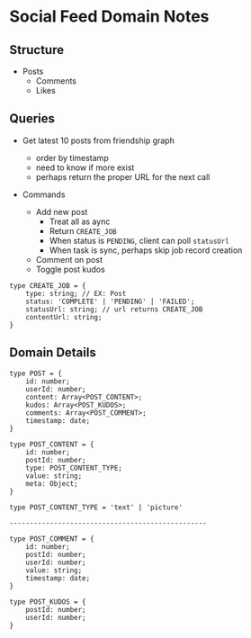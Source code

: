 # Social Feed Domain Notes

## Structure

* Posts
    * Comments
    * Likes

## Queries

* Get latest 10 posts from friendship graph
    * order by timestamp
    * need to know if more exist
    * perhaps return the proper URL for the next call

* Commands
    * Add new post
        * Treat all as aync
        * Return `CREATE_JOB`
        * When status is `PENDING`, client can poll `statusUrl`
        * When task is sync, perhaps skip job record creation
    * Comment on post
    * Toggle post kudos

```
type CREATE_JOB = {
    type: string; // EX: Post
    status: 'COMPLETE' | 'PENDING' | 'FAILED';
    statusUrl: string; // url returns CREATE_JOB
    contentUrl: string;
}
```

## Domain Details

```
type POST = {
    id: number;
    userId: number;
    content: Array<POST_CONTENT>;
    kudos: Array<POST_KUDOS>;
    comments: Array<POST_COMMENT>;
    timestamp: date;
}

type POST_CONTENT = {
    id: number;
    postId: number;
    type: POST_CONTENT_TYPE;
    value: string;
    meta: Object;
}

type POST_CONTENT_TYPE = 'text' | 'picture'

-------------------------------------------------

type POST_COMMENT = {
    id: number;
    postId: number;
    userId: number;
    value: string;
    timestamp: date;
}

type POST_KUDOS = {
    postId: number;
    userId: number;
}
```
